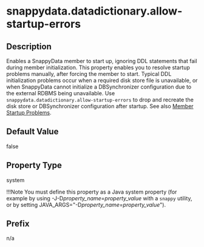 # snappydata.datadictionary.allow-startup-errors

## Description

Enables a SnappyData member to start up, ignoring DDL statements that fail during member initialization. This property enables you to resolve startup problems manually, after forcing the member to start. Typical DDL initialization problems occur when a required disk store file is unavailable, or when SnappyData cannot initialize a DBSynchronizer configuration due to the external RDBMS being unavailable. Use `snappydata.datadictionary.allow-startup-errors` to drop and recreate the disk store or DBSynchronizer configuration after startup. See also [Member Startup Problems](../../troubleshooting.md).

## Default Value

false

## Property Type

system

!!!Note 
	You must define this property as a Java system property (for example by using -J-D*property_name*=*property_value* with a `snappy` utility, or by setting JAVA_ARGS="-D*property_name*=*property_value*").</p>

## Prefix

n/a
